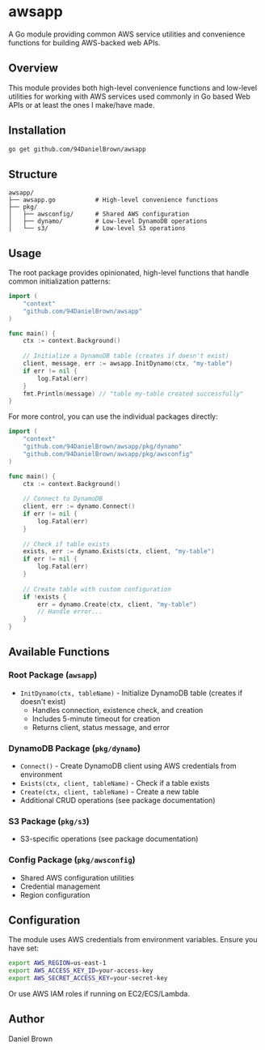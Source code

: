 # awsapp

A Go module providing common AWS service utilities and convenience functions for building AWS-backed web APIs.

## Overview

This module provides both high-level convenience functions and low-level utilities for working with AWS services used commonly in Go based Web APIs or at least the ones I make/have made.

## Installation

```bash
go get github.com/94DanielBrown/awsapp
```

## Structure

```
awsapp/
├── awsapp.go           # High-level convenience functions
├── pkg/
│   ├── awsconfig/      # Shared AWS configuration
│   ├── dynamo/         # Low-level DynamoDB operations
│   └── s3/             # Low-level S3 operations
```

## Usage

The root package provides opinionated, high-level functions that handle common initialization patterns:

```go
import (
    "context"
    "github.com/94DanielBrown/awsapp"
)

func main() {
    ctx := context.Background()
    
    // Initialize a DynamoDB table (creates if doesn't exist)
    client, message, err := awsapp.InitDynamo(ctx, "my-table")
    if err != nil {
        log.Fatal(err)
    }
    fmt.Println(message) // "table my-table created successfully"
}
```


For more control, you can use the individual packages directly:

```go
import (
    "context"
    "github.com/94DanielBrown/awsapp/pkg/dynamo"
    "github.com/94DanielBrown/awsapp/pkg/awsconfig"
)

func main() {
    ctx := context.Background()
    
    // Connect to DynamoDB
    client, err := dynamo.Connect()
    if err != nil {
        log.Fatal(err)
    }
    
    // Check if table exists
    exists, err := dynamo.Exists(ctx, client, "my-table")
    if err != nil {
        log.Fatal(err)
    }
    
    // Create table with custom configuration
    if !exists {
        err = dynamo.Create(ctx, client, "my-table")
        // Handle error...
    }
}
```

## Available Functions

### Root Package (`awsapp`)

- `InitDynamo(ctx, tableName)` - Initialize DynamoDB table (creates if doesn't exist)
  - Handles connection, existence check, and creation
  - Includes 5-minute timeout for creation
  - Returns client, status message, and error

### DynamoDB Package (`pkg/dynamo`)

- `Connect()` - Create DynamoDB client using AWS credentials from environment
- `Exists(ctx, client, tableName)` - Check if a table exists
- `Create(ctx, client, tableName)` - Create a new table
- Additional CRUD operations (see package documentation)

### S3 Package (`pkg/s3`)

- S3-specific operations (see package documentation)

### Config Package (`pkg/awsconfig`)

- Shared AWS configuration utilities
- Credential management
- Region configuration

## Configuration

The module uses AWS credentials from environment variables. Ensure you have set:

```bash
export AWS_REGION=us-east-1
export AWS_ACCESS_KEY_ID=your-access-key
export AWS_SECRET_ACCESS_KEY=your-secret-key
```

Or use AWS IAM roles if running on EC2/ECS/Lambda.

## Author

Daniel Brown
